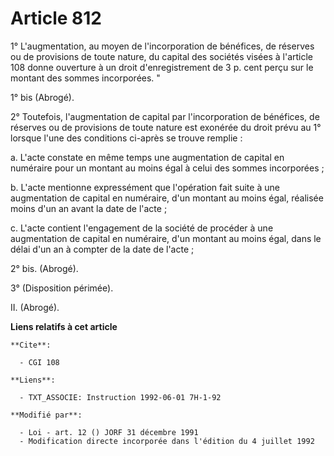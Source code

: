 # Article 812

1° L'augmentation, au moyen de l'incorporation de bénéfices, de réserves ou de provisions de toute nature, du capital des
sociétés visées à l'article 108 donne ouverture à un droit d'enregistrement de 3 p. cent perçu sur le montant des sommes
incorporées. "

1° bis (Abrogé).

2° Toutefois, l'augmentation de capital par l'incorporation de bénéfices, de réserves ou de provisions de toute nature est
exonérée du droit prévu au 1° lorsque l'une des conditions ci-après se trouve remplie :

a. L'acte constate en même temps une augmentation de capital en numéraire pour un montant au moins égal à celui des sommes
incorporées ;

b. L'acte mentionne expressément que l'opération fait suite à une augmentation de capital en numéraire, d'un montant au moins
égal, réalisée moins d'un an avant la date de l'acte ;

c. L'acte contient l'engagement de la société de procéder à une augmentation de capital en numéraire, d'un montant au moins
égal, dans le délai d'un an à compter de la date de l'acte ;

2° bis. (Abrogé).

3° (Disposition périmée).

II. (Abrogé).

**Liens relatifs à cet article**

	**Cite**:

	  - CGI 108

	**Liens**:

	  - TXT_ASSOCIE: Instruction 1992-06-01 7H-1-92

	**Modifié par**:

	  - Loi - art. 12 () JORF 31 décembre 1991
	  - Modification directe incorporée dans l'édition du 4 juillet 1992
